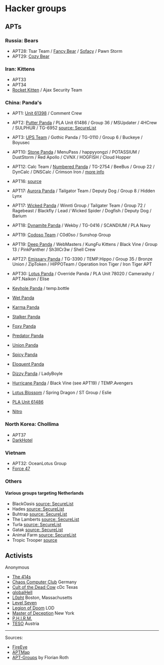 # Hacker groups

## APTs

### Russia: Bears
* APT28: Tsar Team / [Fancy Bear](https://en.wikipedia.org/wiki/Fancy_Bear) / [Sofacy](https://securelist.com/threats-in-the-netherlands/88185/) / Pawn Storm
* APT29: [Cozy Bear](https://en.wikipedia.org/wiki/Cozy_Bear)

### Iran: Kittens
* APT33
* APT34
* [Rocket Kitten](https://en.wikipedia.org/wiki/Rocket_Kitten) / Ajax Security Team


### China: Panda's
* APT1: [Unit 61398](https://en.wikipedia.org/wiki/PLA_Unit_61398) / Comment Crew
* APT2: [Putter Panda](https://aptmap.netlify.com/#Putter%20Panda) / PLA Unit 61486 / Group 36 / MSUpdater / 4HCrew / SULPHUR / TG-6952 [source: SecureList](https://securelist.com/threats-in-the-netherlands/88185/)
* APT3: [UPS Team](https://aptmap.netlify.com/#UPS) / Gothic Panda / TG-0110 / Group 6 / Buckeye / Boyusec 
* APT10: [Stone Panda](https://aptmap.netlify.com/#Stone%20Panda) / MenuPass / happyyongzi / POTASSIUM / DustStorm / Red Apollo / CVNX / HOGFISH / Cloud Hopper
* APT12: Calc Team / [Numbered Panda](https://en.wikipedia.org/wiki/Numbered_Panda) / TG-2754 / BeeBus / Group 22 / DynCalc / DNSCalc / Crimson Iron / [more info](https://aptmap.netlify.com/#IXESHE)
* APT16: [source](https://aptmap.netlify.com/#APT%2016)
* APT17: [Aurora Panda](https://aptmap.netlify.com/#Aurora%20Panda) / Tailgator Team / Deputy Dog / Group 8 / Hidden Lynx
* APT17: [Wicked Panda](https://aptmap.netlify.com/#Axiom) / Winnti Group / Tailgater Team / Group 72 / Ragebeast / Blackfly / Lead / Wicked Spider / Dogfish / Deputy Dog / Barium
* APT18: [Dynamite Panda](https://aptmap.netlify.com/#Wekby) / Wekby / TG-0416 / SCANDIUM / PLA Navy
* APT19: [Codoso Team](https://aptmap.netlify.com/#Codoso) / C0d0so / Sunshop Group
* APT19: [Deep Panda](https://aptmap.netlify.com/#Shell%20Crew) / WebMasters / KungFu Kittens /  Black Vine / Group 13 / PinkPanther / Sh3llCr3w / Shell Crew
* APT27: [Emissary Panda](https://aptmap.netlify.com/#Emissary%20Panda) / TG-3390 / TEMP.Hippo / Group 35 / Bronze Union / ZipToken / HIPPOTeam / Operation Iron Tiger / Iron Tiger APT
* APT30: [Lotus Panda](https://aptmap.netlify.com/#Naikon) / Override Panda / PLA Unit 78020 / Camerashy / APT.Naikon / Elise
* [Keyhole Panda](https://aptmap.netlify.com/#Keyhole%20Panda) / temp.bottle
* [Wet Panda](https://aptmap.netlify.com/#Wet%20Panda)
* [Karma Panda](https://aptmap.netlify.com/#Karma%20Panda)
* [Stalker Panda](https://aptmap.netlify.com/#Stalker%20Panda)
* [Foxy Panda](https://aptmap.netlify.com/#Foxy%20Panda)
* [Predator Panda](https://aptmap.netlify.com/#Predator%20Panda)
* [Union Panda](https://aptmap.netlify.com/#Union%20Panda)
* [Spicy Panda](https://aptmap.netlify.com/#Spicy%20Panda)
* [Eloquent Panda](https://aptmap.netlify.com/#Eloquent%20Panda)
* [Dizzy Panda](https://aptmap.netlify.com/#Dizzy%20Panda) / LadyBoyle
* [Hurricane Panda](https://aptmap.netlify.com/#Hurricane%20Panda) / Black Vine (see APT19) / TEMP.Avengers

* [Lotus Blossom](https://aptmap.netlify.com/#Lotus%20Blossom) / Spring Dragon / ST Group / Eslie
* [PLA Unit 61486](https://en.wikipedia.org/wiki/PLA_Unit_61486)
* [Nitro](https://aptmap.netlify.com/#Nitro)


### North Korea: Chollima
* APT37
* [DarkHotel](https://aptmap.netlify.com/#DarkHotel)

### Vietnam
* APT32: OceanLotus Group
* [Force 47](https://en.wikipedia.org/wiki/Force_47)

### Others

#### Various groups targeting Netherlands
* BlackOasis [source: SecureList](https://securelist.com/threats-in-the-netherlands/88185/)
* Hades [source: SecureList](https://securelist.com/threats-in-the-netherlands/88185/)
* Buhtrap [source: SecureList](https://securelist.com/threats-in-the-netherlands/88185/)
* The Lamberts [source: SecureList](https://securelist.com/threats-in-the-netherlands/88185/)
* Turla [source: SecureList](https://securelist.com/threats-in-the-netherlands/88185/)
* Gatak [source: SecureList](https://securelist.com/threats-in-the-netherlands/88185/)
* Animal Farm [source: SecureList](https://securelist.com/threats-in-the-netherlands/88185/)
* Tropic Trooper [source](https://aptmap.netlify.com/#Tropic%20Trooper)



## Activists
Anonymous

* [The 414s](https://en.wikipedia.org/wiki/The_414s)
* [Chaos Computer Club](https://en.wikipedia.org/wiki/Chaos_Computer_Club) Germany
* [Cult of the Dead Cow](https://en.wikipedia.org/wiki/Cult_of_the_Dead_Cow) cDc Texas
* [globalHell](https://en.wikipedia.org/wiki/GlobalHell) 
* [L0pht](https://en.wikipedia.org/wiki/L0pht) Boston, Massachusetts
* [Level Seven](https://en.wikipedia.org/wiki/Level_Seven_(hacking_group))
* [Legion of Doom](https://en.wikipedia.org/wiki/Legion_of_Doom_(hacking)) LOD
* [Master of Deception](https://en.wikipedia.org/wiki/Masters_of_Deception) New York
* [P.H.I.R.M.](https://en.wikipedia.org/wiki/P.H.I.R.M.)
* [TESO](https://en.wikipedia.org/wiki/TESO_(Austrian_hacker_group)) Austria

-----------------------------------------------------
Sources: 
* [FireEye](https://www.fireeye.com/current-threats/apt-groups.html)
* [APTMap](https://aptmap.netlify.com/)
* [APT-Groups](https://docs.google.com/spreadsheets/u/0/d/1H9_xaxQHpWaa4O_Son4Gx0YOIzlcBWMsdvePFX68EKU/pubhtml#) by Florian Roth
